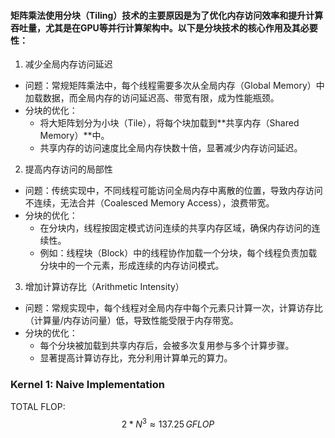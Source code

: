 #### 矩阵乘法使用分块（Tiling）技术的主要原因是为了优化内存访问效率和提升计算吞吐量，尤其是在GPU等并行计算架构中。以下是分块技术的核心作用及其必要性：

1. 减少全局内存访问延迟
- 问题：常规矩阵乘法中，每个线程需要多次从全局内存（Global Memory）中加载数据，而全局内存的访问延迟高、带宽有限，成为性能瓶颈。
- 分块的优化：
    - 将大矩阵划分为小块（Tile），将每个块加载到**共享内存（Shared Memory）**中。
    - 共享内存的访问速度比全局内存快数十倍，显著减少内存访问延迟。

2. 提高内存访问的局部性
- 问题：传统实现中，不同线程可能访问全局内存中离散的位置，导致内存访问不连续，无法合并（Coalesced Memory Access），浪费带宽。
- 分块的优化：
    - 在分块内，线程按固定模式访问连续的共享内存区域，确保内存访问的连续性。
    - 例如：线程块（Block）中的线程协作加载一个分块，每个线程负责加载分块中的一个元素，形成连续的内存访问模式。

3. 增加计算访存比（Arithmetic Intensity）
- 问题：常规实现中，每个线程对全局内存中每个元素只计算一次，计算访存比（计算量/内存访问量）低，导致性能受限于内存带宽。
- 分块的优化：
    - 每个分块被加载到共享内存后，会被多次复用参与多个计算步骤。
    - 显著提高计算访存比，充分利用计算单元的算力。


### Kernel 1: Naive Implementation

TOTAL FLOP: $$2*N^3 \approx 137.25 \, GFLOP$$